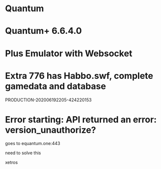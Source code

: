 # Quantum
# Quantum+ 6.6.4.0

# Plus Emulator with Websocket

# Extra 776 has Habbo.swf, complete gamedata and database

PRODUCTION-202006192205-424220153

# Error starting: API returned an error: version_unauthorize?

goes to equantum.one:443

need to solve this

xetros
